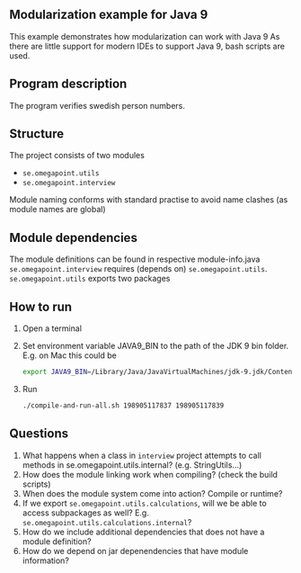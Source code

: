 Modularization example for Java 9
---------------------------------
This example demonstrates how modularization can work with Java 9
As there are little support for modern IDEs to support Java 9, bash scripts are used.

## Program description
The program verifies swedish person numbers. 

## Structure
The project consists of two modules
* `se.omegapoint.utils`
* `se.omegapoint.interview`

Module naming conforms with standard practise to avoid name clashes (as module names are global)

## Module dependencies
The module definitions can be found in respective module-info.java
`se.omegapoint.interview` requires (depends on) `se.omegapoint.utils`.
`se.omegapoint.utils` exports two packages

## How to run
1. Open a terminal 
2. Set environment variable JAVA9_BIN to the path of the JDK 9 bin folder. E.g. on Mac this could be
   ```sh
   export JAVA9_BIN=/Library/Java/JavaVirtualMachines/jdk-9.jdk/Contents/Home/bin
   ```
   
3. Run
   ```sh
   ./compile-and-run-all.sh 198905117837 198905117839
   ```

## Questions
1. What happens when a class in `interview` project attempts to call methods in se.omegapoint.utils.internal? (e.g. StringUtils...)
2. How does the module linking work when compiling? (check the build scripts)
3. When does the module system come into action? Compile or runtime?
4. If we export `se.omegapoint.utils.calculations`, will we be able to access subpackages as well? E.g. `se.omegapoint.utils.calculations.internal`?
5. How do we include additional dependencies that does not have a module definition?
6. How do we depend on jar depenendencies that have module information?